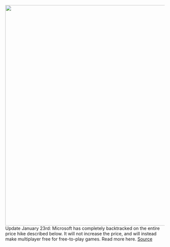 <img src='https://cdn.vox-cdn.com/thumbor/HtipuIgE1BAw54Wn-VayZS6Mj94=/0x0:1536x864/1200x800/filters:focal(646x310:890x554)/cdn.vox-cdn.com/uploads/chorus_image/image/68705068/Social_1920x1080.0.jpg' width='700px' /><br/>
Update January 23rd: Microsoft has completely backtracked on the entire price hike described below. It will not increase the price, and will instead make multiplayer free for free-to-play games. Read more here.
<a href='https://www.theverge.com/2021/1/22/22244173/microsoft-xbox-live-gold-price-increase-pricing'> Source <a/>